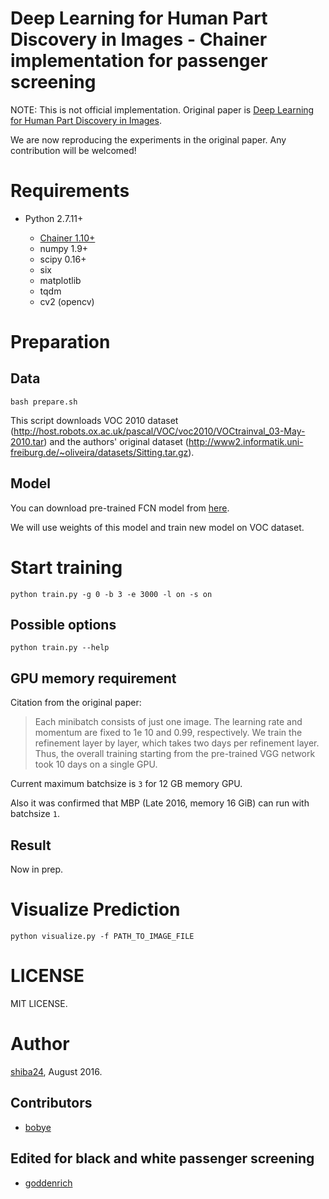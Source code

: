 # Deep Learning for Human Part Discovery in Images - Chainer implementation for passenger screening

NOTE: This is not official implementation. Original paper is [Deep Learning for Human Part Discovery in Images](http://lmb.informatik.uni-freiburg.de/Publications/2016/OB16a/oliveira16icra.pdf).

We are now reproducing the experiments in the original paper. Any contribution will be welcomed!

# Requirements

- Python 2.7.11+

  - [Chainer 1.10+](https://github.com/pfnet/chainer)
  - numpy 1.9+
  - scipy 0.16+
  - six
  - matplotlib
  - tqdm
  - cv2 (opencv)


# Preparation

## Data

```
bash prepare.sh
```

This script downloads VOC 2010 dataset (<http://host.robots.ox.ac.uk/pascal/VOC/voc2010/VOCtrainval_03-May-2010.tar>) and the authors' original dataset (<http://www2.informatik.uni-freiburg.de/~oliveira/datasets/Sitting.tar.gz>).

## Model

You can download pre-trained FCN model from [here](https://drive.google.com/open?id=0BxSyYt1jT6LhUlhITjdicDFyNHM).

We will use weights of this model and train new model on VOC dataset.

# Start training

```
python train.py -g 0 -b 3 -e 3000 -l on -s on
```

## Possible options

```
python train.py --help
```

## GPU memory requirement

Citation from the original paper:

> Each minibatch consists of just one image. The learning rate and momentum are fixed to 1e 10 and 0.99, respectively. We train the   refinement layer by layer, which takes two days per refinement layer. Thus, the overall training starting from the pre-trained VGG network took 10 days on a single GPU.

Current maximum batchsize is ```3``` for 12 GB memory GPU.

Also it was confirmed that MBP (Late 2016, memory 16 GiB) can run with batchsize ```1```.

## Result

Now in prep.

# Visualize Prediction

```
python visualize.py -f PATH_TO_IMAGE_FILE
```

# LICENSE

MIT LICENSE.

# Author

[shiba24](https://github.com/shiba24/), August 2016.

## Contributors

- [bobye](https://github.com/bobye)

## Edited for black and white passenger screening

- [goddenrich](https://github.com/goddenrich)
